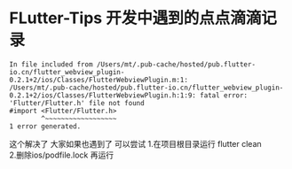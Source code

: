 # FLutter-Tips 开发中遇到的点点滴滴记录

    In file included from /Users/mt/.pub-cache/hosted/pub.flutter-io.cn/flutter_webview_plugin-0.2.1+2/ios/Classes/FlutterWebviewPlugin.m:1:
    /Users/mt/.pub-cache/hosted/pub.flutter-io.cn/flutter_webview_plugin-0.2.1+2/ios/Classes/FlutterWebviewPlugin.h:1:9: fatal error: 'Flutter/Flutter.h' file not found
    #import <Flutter/Flutter.h>
            ^~~~~~~~~~~~~~~~~~~
    1 error generated.
   
这个解决了 大家如果也遇到了 可以尝试
1.在项目根目录运行 flutter clean  
2.删除ios/podfile.lock 再运行
